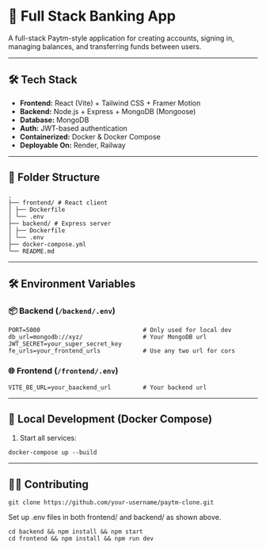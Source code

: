 # 💸 Full Stack Banking App

A full-stack Paytm-style application for creating accounts, signing in, managing balances, and transferring funds between users.

---

## 🛠 Tech Stack

- **Frontend:** React (Vite) + Tailwind CSS + Framer Motion  
- **Backend:** Node.js + Express + MongoDB (Mongoose)  
- **Database:** MongoDB  
- **Auth:** JWT-based authentication  
- **Containerized:** Docker & Docker Compose  
- **Deployable On:** Render, Railway  

---

## 📁 Folder Structure
```
.
├── frontend/ # React client
│ ├── Dockerfile
│ └── .env
├── backend/ # Express server
│ ├── Dockerfile
│ └── .env
├── docker-compose.yml
└── README.md
```

---

## 🛠️ Environment Variables

### 📦 Backend (`/backend/.env`)

```env
PORT=5000                             # Only used for local dev
db_url=mongodb://xyz/                 # Your MongoDB url    
JWT_SECRET=your_super_secret_key
fe_urls=your_frontend_urls            # Use any two url for cors
```
### 🌐 Frontend (`/frontend/.env`)

```env
VITE_BE_URL=your_baackend_url         # Your backend url  
```

---

## 🐳 Local Development (Docker Compose)
1. Start all services:
```
docker-compose up --build
```

---

## 🧑‍💻 Contributing

 ```Clone the repo:
git clone https://github.com/your-username/paytm-clone.git
```
Set up .env files in both frontend/ and backend/ as shown above.

```Run with Docker or manually with:
cd backend && npm install && npm start
cd frontend && npm install && npm run dev
```
